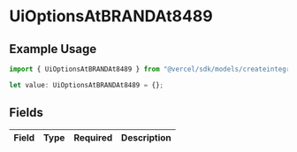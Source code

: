 # UiOptionsAtBRANDAt8489

## Example Usage

```typescript
import { UiOptionsAtBRANDAt8489 } from "@vercel/sdk/models/createintegrationstoredirectop.js";

let value: UiOptionsAtBRANDAt8489 = {};
```

## Fields

| Field       | Type        | Required    | Description |
| ----------- | ----------- | ----------- | ----------- |